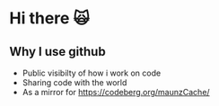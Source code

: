 # Hi there 🙀

## Why I use github

- Public visibilty of how i work on code
- Sharing code with the world
- As a mirror for https://codeberg.org/maunzCache/

<!--
**maunzCache/maunzCache** is a ✨ _special_ ✨ repository because its `README.md` (this file) appears on your GitHub profile.

Here are some ideas to get you started:

- 🔭 I’m currently working on ...
- 🌱 I’m currently learning ...
- 👯 I’m looking to collaborate on ...
- 🤔 I’m looking for help with ...
- 💬 Ask me about ...
- 📫 How to reach me: ...
- 😄 Pronouns: ...
- ⚡ Fun fact: ...
-->
